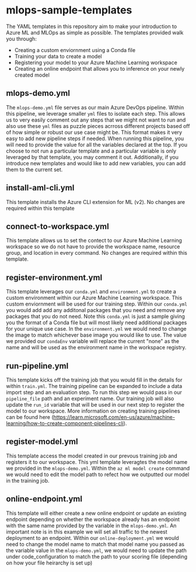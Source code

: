 # mlops-sample-templates

The YAML templates in this repository aim to make your introduction to Azure ML and MLOps as simple as possible. The templates provided walk you through:
- Creating a custom enviornment using a Conda file
- Training your data to create a model
- Registering your model to your Azure Machine Learning workspace
- Creating an online endpoint that allows you to inference on your newly created model

## mlops-demo.yml

The `mlops-demo.yml` file serves as our main Azure DevOps pipeline. Within this pipeline, we leverage smaller `yml` files to isolate each step. This allows us to very easily comment out any steps that we might not want to run and also use these `yml` files as puzzle pieces acrross different projects based off of how simple or robust our use case might be. This format makes it very easy to add new pipeline steps if needed. When running this pipeline, you will need to provide the value for all the variables declared at the top. If you choose to not run a particular template and a particular variable is only leveraged by that template, you may comment it out. Additionally, if you introduce new templates and would like to add new variables, you can add them to the current set.

## install-aml-cli.yml

This template installs the Azure CLI extension for ML (v2). No changes are required within this template

## connect-to-workspace.yml

This template allows us to set the contect to our Azure Machine Learning workspace so we do not have to provide the workspace name, resource group, and location in every command. No changes are required within this template.

## register-environment.yml

This template leverages our `conda.yml` and `environment.yml` to create a custom environment within our Azure Machine Learning workspace. This custom enviornment will be used for our training step. Within our `conda.yml` you would add add any additonal packages that you need and remove any packages that you do not need. Note this `conda.yml` is just a sample giving you the format of a Conda file but will most likely need additional packages for your unique use case. In the `environment.yml` we would need to change the image to match whichever base image you would like to use. The value we provided our `condaEnv` variable will replace the current "none" as the name and will be used as the environment name in the workspace registry.

## run-pipeline.yml

This template kicks off the training job that you would fill in the details for within `train.yml`. The training pipeline can be expanded to include a data import step and an evaluation step. To run this step we would pass in our `pipeline_file` path and an experiment name. Our training job will also update the `run_id` variable that will be used in our next step to register the model to our workspace. More information on creating training pipelines can be found here (https://learn.microsoft.com/en-us/azure/machine-learning/how-to-create-component-pipelines-cli).

## register-model.yml

This template access the model created in our prevous training job and registers it to our workspace. This yml template leveragtes the model name we provided in the `mlops-demo.yml`. Within the `az ml model create` command we would need to edit the model path to refect how we outputted our model in the training job. 

## online-endpoint.yml

This template will either create a new online endpoint or update an existing endpoint depending on whether the workspace already has an endpoint with the same name provided by the variable in the `mlops-demo.yml`. An important note is in this example we will set all traffic to the newest deployment to an endpoint. Within our `online-deployment.yml` we would need to change the model name to match that model name you passed as the variable value in the `mlops-demo.yml`, we would need to update the path under code_configuration to match the path to your scoring file (depending on how your file heirarchy is set up)

